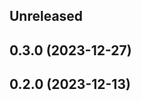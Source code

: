 <!-- Learn how to maintain this file at https://github.com/WordPress/gutenberg/tree/HEAD/packages#maintaining-changelogs. -->

## Unreleased

## 0.3.0 (2023-12-27)

## 0.2.0 (2023-12-13)
